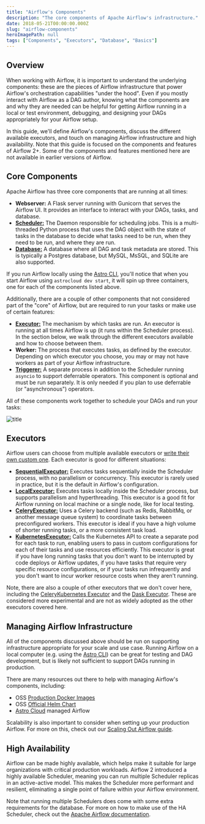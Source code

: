 ```yaml
---
title: "Airflow's Components"
description: "The core components of Apache Airflow's infrastructure."
date: 2018-05-21T00:00:00.000Z
slug: "airflow-components"
heroImagePath: null
tags: ["Components", "Executors", "Database", "Basics"]
---
```


## Overview

When working with Airflow, it is important to understand the underlying components: these are the pieces of Airflow infrastructure that power Airflow's orchestration capabilities "under the hood". Even if you mostly interact with Airflow as a DAG author, knowing what the components are and why they are needed can be helpful for getting Airflow running in a local or test environment, debugging, and designing your DAGs appropriately for your Airflow setup.

In this guide, we'll define Airflow's components, discuss the different available executors, and touch on managing Airflow infrastructure and high availability. Note that this guide is focused on the components and features of Airflow 2+. Some of the components and features mentioned here are not available in earlier versions of Airflow.

## Core Components

Apache Airflow has three core components that are running at all times: 

- **Webserver:** A Flask server running with Gunicorn that serves the Airflow UI. It provides an interface to interact with your DAGs, tasks, and database.
- **[Scheduler:](https://airflow.apache.org/docs/apache-airflow/stable/concepts/scheduler.html)** The Daemon responsible for scheduling jobs. This is a multi-threaded Python process that uses the DAG object with the state of tasks in the database to decide what tasks need to be run, when they need to be run, and where they are run.
- **[Database:](https://airflow.apache.org/docs/apache-airflow/stable/howto/set-up-database.html)** A database where all DAG and task metadata are stored. This is typically a Postgres database, but MySQL, MsSQL, and SQLite are also supported.

If you run Airflow locally using the [Astro CLI](https://docs.astronomer.io/astro/install-cli), you'll notice that when you start Airflow using `astrocloud dev start`, it will spin up three containers, one for each of the components listed above.

Additionally, there are a couple of other components that not considered part of the "core" of Airflow, but are required to run your tasks or make use of certain features:

- **[Executor:](https://airflow.apache.org/docs/apache-airflow/stable/executor/index.html)** The mechanism by which tasks are run. An executor is running at all times Airflow is up (it runs within the Scheduler process). In the section below, we walk through the different executors available and how to choose between them.
- **Worker:** The process that executes tasks, as defined by the executor. Depending on which executor you choose, you may or may not have workers as part of your Airflow infrastructure.
- **[Triggerer:](https://airflow.apache.org/docs/apache-airflow/stable/concepts/deferring.html)** A separate process in addition to the Scheduler running `asyncio` to support deferrable operators. This component is optional and must be run separately. It is only needed if you plan to use deferrable (or "asynchronous") operators. 

All of these components work together to schedule your DAGs and run your tasks:

![title](https://assets2.astronomer.io/main/guides/airflow_component_relationship_fixed.png)

## Executors

Airflow users can choose from multiple available executors or [write their own custom one](https://airflow.apache.org/docs/apache-airflow/stable/executor/index.html). Each executor is good for different situations:

- **[SequentialExecutor:](https://airflow.apache.org/docs/apache-airflow/stable/executor/sequential.html)** Executes tasks sequentially inside the Scheduler process, with no parallelism or concurrency. This executor is rarely used in practice, but it is the default in Airflow's configuration.
- **[LocalExecutor:](https://airflow.apache.org/docs/apache-airflow/stable/executor/local.html)** Executes tasks locally inside the Scheduler process, but supports parallelism and hyperthreading. This executor is a good fit for Airflow running on local machine or a single node, like for local testing.
- **[CeleryExecutor:](https://airflow.apache.org/docs/apache-airflow/stable/executor/celery.html)** Uses a Celery backend (such as Redis, RabbitMq, or another message queue system) to coordinate tasks between preconfigured workers. This executor is ideal if you have a high volume of shorter running tasks, or a more consistent task load.
- **[KubernetesExecutor:](https://airflow.apache.org/docs/apache-airflow/stable/executor/kubernetes.html)** Calls the Kubernetes API to create a separate pod for each task to run, enabling users to pass in custom configurations for each of their tasks and use resources efficiently. This executor is great if you have long running tasks that you don't want to be interrupted by code deploys or Airflow updates, if you have tasks that require very specific resource configurations, or if your tasks run infrequently and you don't want to incur worker resource costs when they aren't running.

Note, there are also a couple of other executors that we don't cover here, including the [CeleryKubernetes Executor](https://airflow.apache.org/docs/apache-airflow/stable/executor/celery_kubernetes.html) and the [Dask Executor](https://airflow.apache.org/docs/apache-airflow/stable/executor/dask.html). These are considered more experimental and are not as widely adopted as the other executors covered here.

## Managing Airflow Infrastructure

All of the components discussed above should be run on supporting infrastructure appropriate for your scale and use case. Running Airflow on a local computer (e.g. using the [Astro CLI](https://docs.astronomer.io/astro/install-cli)) can be great for testing and DAG development, but is likely not sufficient to support DAGs running in production. 

There are many resources out there to help with managing Airflow's components, including:

- OSS [Production Docker Images](https://airflow.apache.org/docs/apache-airflow/stable/installation/index.html#using-production-docker-images)
- OSS [Official Helm Chart](https://airflow.apache.org/docs/apache-airflow/stable/installation/index.html#using-official-airflow-helm-chart)
- [Astro Cloud](https://www.astronomer.io/product/) managed Airflow

Scalability is also important to consider when setting up your production Airflow. For more on this, check out our [Scaling Out Airflow guide](https://www.astronomer.io/guides/airflow-scaling-workers/).

## High Availability

Airflow can be made highly available, which helps make it suitable for large organizations with critical production workloads. Airflow 2 introduced a highly available Scheduler, meaning you can run multiple Scheduler replicas in an active-active model. This makes the Scheduler more performant and resilient, eliminating a single point of failure within your Airflow environment. 

Note that running multiple Schedulers does come with some extra requirements for the database. For more on how to make use of the HA Scheduler, check out the [Apache Airflow documentation](https://airflow.apache.org/docs/apache-airflow/stable/concepts/scheduler.html#running-more-than-one-scheduler).

